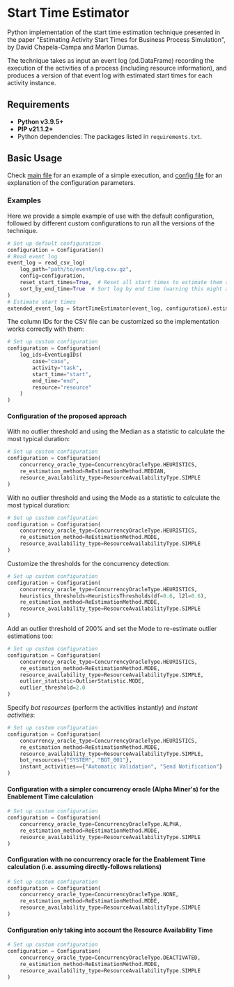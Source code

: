 # Start Time Estimator

Python implementation of the start time estimation technique presented in the paper "Estimating Activity Start Times for Business Process Simulation", by David Chapela-Campa and Marlon Dumas.

The technique takes as input an event log (pd.DataFrame) recording the execution of the activities of a process (including resource information), and produces a version of that event log with estimated start times for each activity instance.

## Requirements

- **Python v3.9.5+**
- **PIP v21.1.2+**
- Python dependencies: The packages listed in `requirements.txt`.

## Basic Usage

Check [main file](https://github.com/AutomatedProcessImprovement/start-time-estimator/blob/main/processing/main.py) for an example of a simple execution, and [config file](https://github.com/AutomatedProcessImprovement/start-time-estimator/blob/main/src/estimate_start_times/config.py) for an explanation of the configuration parameters.

### Examples

Here we provide a simple example of use with the default configuration, followed by different custom configurations to run all the versions of the technique.

```python
# Set up default configuration
configuration = Configuration()
# Read event log
event_log = read_csv_log(
    log_path="path/to/event/log.csv.gz",
    config=configuration,
    reset_start_times=True,  # Reset all start times to estimate them all
    sort_by_end_time=True  # Sort log by end time (warning this might alter the order of the events sharing end time)
)
# Estimate start times
extended_event_log = StartTimeEstimator(event_log, configuration).estimate()
```

The column IDs for the CSV file can be customized so the implementation works correctly with them:

```python
# Set up custom configuration
configuration = Configuration(
    log_ids=EventLogIDs(
        case="case",
        activity="task",
        start_time="start",
        end_time="end",
        resource="resource"
    )
)
```

#### Configuration of the proposed approach

With no outlier threshold and using the Median as a statistic to calculate the most typical duration:

```python
# Set up custom configuration
configuration = Configuration(
    concurrency_oracle_type=ConcurrencyOracleType.HEURISTICS,
    re_estimation_method=ReEstimationMethod.MEDIAN,
    resource_availability_type=ResourceAvailabilityType.SIMPLE
)
```

With no outlier threshold and using the Mode as a statistic to calculate the most typical duration:

```python
# Set up custom configuration
configuration = Configuration(
    concurrency_oracle_type=ConcurrencyOracleType.HEURISTICS,
    re_estimation_method=ReEstimationMethod.MODE,
    resource_availability_type=ResourceAvailabilityType.SIMPLE
)
```

Customize the thresholds for the concurrency detection:

```python
# Set up custom configuration
configuration = Configuration(
    concurrency_oracle_type=ConcurrencyOracleType.HEURISTICS,
    heuristics_thresholds=HeuristicsThresholds(df=0.6, l2l=0.6),
    re_estimation_method=ReEstimationMethod.MODE,
    resource_availability_type=ResourceAvailabilityType.SIMPLE
)
```

Add an outlier threshold of 200% and set the Mode to re-estimate outlier estimations too:

```python
# Set up custom configuration
configuration = Configuration(
    concurrency_oracle_type=ConcurrencyOracleType.HEURISTICS,
    re_estimation_method=ReEstimationMethod.MODE,
    resource_availability_type=ResourceAvailabilityType.SIMPLE,
    outlier_statistic=OutlierStatistic.MODE,
    outlier_threshold=2.0
)
```

Specify *bot resources* (perform the activities instantly) and *instant activities*:

```python
# Set up custom configuration
configuration = Configuration(
    concurrency_oracle_type=ConcurrencyOracleType.HEURISTICS,
    re_estimation_method=ReEstimationMethod.MODE,
    resource_availability_type=ResourceAvailabilityType.SIMPLE,
    bot_resources={"SYSTEM", "BOT_001"},
    instant_activities=={"Automatic Validation", "Send Notification"}
)
```

#### Configuration with a simpler concurrency oracle (Alpha Miner's) for the Enablement Time calculation

```python
# Set up custom configuration
configuration = Configuration(
    concurrency_oracle_type=ConcurrencyOracleType.ALPHA,
    re_estimation_method=ReEstimationMethod.MODE,
    resource_availability_type=ResourceAvailabilityType.SIMPLE
)
```

#### Configuration with no concurrency oracle for the Enablement Time calculation (i.e. assuming directly-follows relations) 

```python
# Set up custom configuration
configuration = Configuration(
    concurrency_oracle_type=ConcurrencyOracleType.NONE,
    re_estimation_method=ReEstimationMethod.MODE,
    resource_availability_type=ResourceAvailabilityType.SIMPLE
)
```

#### Configuration only taking into account the Resource Availability Time 

```python
# Set up custom configuration
configuration = Configuration(
    concurrency_oracle_type=ConcurrencyOracleType.DEACTIVATED,
    re_estimation_method=ReEstimationMethod.MODE,
    resource_availability_type=ResourceAvailabilityType.SIMPLE
)
```
